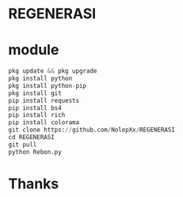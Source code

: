 # REGENERASI

# module
```python
pkg update && pkg upgrade 
pkg install python 
pkg install python-pip 
pkg install git
pip install requests 
pip install bs4 
pip install rich
pip install colorama 
git clone https://github.com/NolepXx/REGENERASI
cd REGENERASI
git pull
python Rebon.py
```
# Thanks

